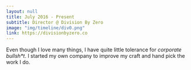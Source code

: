 ```yaml
---
layout: null
title: July 2016 - Present
subtitle: Director @ Division By Zero
image: "img/timeline/div0.png"
link: https://divisionbyzero.co
---
```

Even though I love many things, I have quite little tolerance for _corporate bullsh*t_.
I started my own company to improve my craft and hand pick the work I do.


